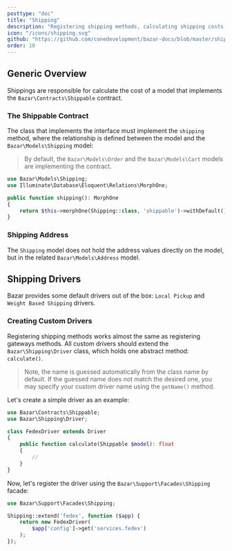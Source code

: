 ```yaml
---
posttype: "doc"
title: "Shipping"
description: "Registering shipping methods, calculating shipping costs."
icon: "/icons/shipping.svg"
github: "https://github.com/conedevelopment/bazar-docs/blob/master/shipping.md"
order: 10
---
```


## Generic Overview

Shippings are responsible for calculate the cost of a model that implements the `Bazar\Contracts\Shippable` contract.

### The Shippable Contract

The class that implements the interface must implement the `shipping` method, where the relationship is defined between the model and the `Bazar\Models\Shipping` model:

> By default, the `Bazar\Models\Order` and the `Bazar\Models\Cart` models are implementing the contract.

```php
use Bazar\Models\Shipping;
use Illuminate\Database\Eloquent\Relations\MorphOne;

public function shipping(): MorphOne
{
    return $this->morphOne(Shipping::class, 'shippable')->withDefault();
}
```

### Shipping Address

The `Shipping` model does not hold the address values directly on the model, but in the related `Bazar\Models\Address` model.

## Shipping Drivers

Bazar provides some default drivers out of the box: `Local Pickup` and `Weight Based Shipping` drivers.

### Creating Custom Drivers

Registering shipping methods works almost the same as registering gateways methods. All custom drivers should extend the `Bazar\Shipping\Driver` class, which holds one abstract method: `calculate()`.

> Note, the name is guessed automatically from the class name by default. If the guessed name does not match the desired one, you may specify your custom driver name using the `getName()` method.

Let's create a simple driver as an example:

```php
use Bazar\Contracts\Shippable;
use Bazar\Shipping\Driver;

class FedexDriver extends Driver
{
    public function calculate(Shippable $model): float
    {
        //
    }
}
```

Now, let's register the driver using the `Bazar\Support\Facades\Shipping` facade:

```php
use Bazar\Support\Facades\Shipping;

Shipping::extend('fedex', function ($app) {
    return new FedexDriver(
        $app['config']->get('services.fedex')
    );
});
```
